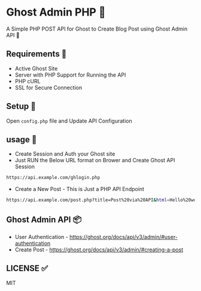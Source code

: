 # Ghost Admin PHP 🍔

A Simple PHP POST API for Ghost to Create Blog Post using Ghost Admin API 📝

## Requirements 📑

- Active Ghost Site
- Server with PHP Support for Running the API
- PHP cURL
- SSL for Secure Connection

## Setup 🍞

Open `config.php` file and Update API Configuration

## usage 🍟

- Create Session and Auth your Ghost site
- Just RUN the Below URL format on Brower and Create Ghost API Session

```bash
https://api.example.com/ghlogin.php
```

- Create a New Post - This is Just a PHP API Endpoint

```bash
https://api.example.com/post.php?title=Post%20via%20API&html=Hello%20world%20My%20new%20post%20via%20API
```

## Ghost Admin API 📦

- User Authentication - <https://ghost.org/docs/api/v3/admin/#user-authentication>
- Create Post - <https://ghost.org/docs/api/v3/admin/#creating-a-post>

## LICENSE ✅

MIT
